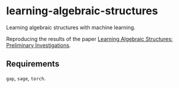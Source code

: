 # learning-algebraic-structures

Learning algebraic structures with machine learning.

Reproducing the results of the paper [Learning Algebraic Structures: Preliminary Investigations](https://arxiv.org/abs/1905.02263).


## Requirements

`gap`, `sage`, `torch`. 
